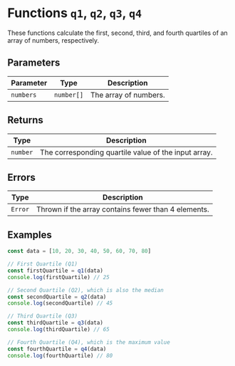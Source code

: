 # Functions `q1`, `q2`, `q3`, `q4`

These functions calculate the first, second, third, and fourth quartiles of an array of numbers, respectively.

## Parameters

| Parameter | Type       | Description           |
| --------- | ---------- | --------------------- |
| `numbers` | `number[]` | The array of numbers. |

## Returns

| Type     | Description                                          |
| -------- | ---------------------------------------------------- |
| `number` | The corresponding quartile value of the input array. |

## Errors

| Type    | Description                                         |
| ------- | --------------------------------------------------- |
| `Error` | Thrown if the array contains fewer than 4 elements. |

## Examples

```typescript
const data = [10, 20, 30, 40, 50, 60, 70, 80]

// First Quartile (Q1)
const firstQuartile = q1(data)
console.log(firstQuartile) // 25

// Second Quartile (Q2), which is also the median
const secondQuartile = q2(data)
console.log(secondQuartile) // 45

// Third Quartile (Q3)
const thirdQuartile = q3(data)
console.log(thirdQuartile) // 65

// Fourth Quartile (Q4), which is the maximum value
const fourthQuartile = q4(data)
console.log(fourthQuartile) // 80
```

